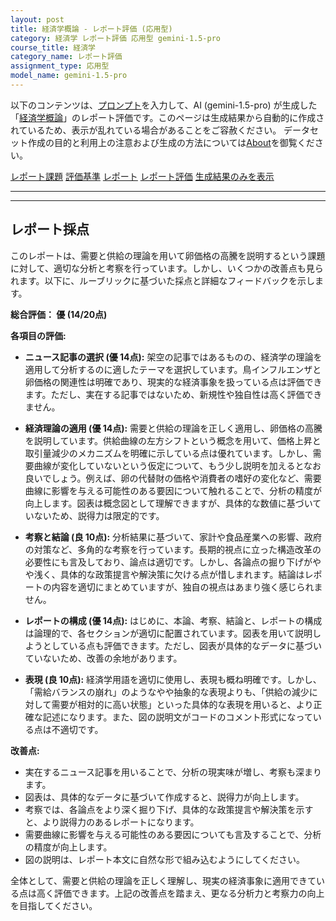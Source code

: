 ```yaml
---
layout: post
title: 経済学概論 - レポート評価 (応用型)
category: 経済学 レポート評価 応用型 gemini-1.5-pro
course_title: 経済学
category_name: レポート評価
assignment_type: 応用型
model_name: gemini-1.5-pro
---
```


以下のコンテンツは、[プロンプト](https://github.com/takedatoshiyuki/synthetic_assignments/tree/main/generated/経済学/gemini-1.5-pro/prompt_レポート評価-応用型.md)を入力して、AI (gemini-1.5-pro) が生成した「[経済学概論](/contents/経済学/)」のレポート評価です。このページは生成結果から自動的に作成されているため、表示が乱れている場合があることをご容赦ください。
データセット作成の目的と利用上の注意および生成の方法については[About](/About)を御覧ください。

[レポート課題](../レポート課題-応用型)
[評価基準](../評価基準-応用型)
[レポート](../レポート-応用型)
[レポート評価](../レポート評価-応用型)
[生成結果のみを表示](https://github.com/takedatoshiyuki/synthetic_assignments/tree/main/generated/経済学/gemini-1.5-pro/レポート評価-応用型.md)
  

***
***
  
## レポート採点

このレポートは、需要と供給の理論を用いて卵価格の高騰を説明するという課題に対して、適切な分析と考察を行っています。しかし、いくつかの改善点も見られます。以下に、ルーブリックに基づいた採点と詳細なフィードバックを示します。

**総合評価： 優 (14/20点)**

**各項目の評価:**

* **ニュース記事の選択 (優 14点):** 架空の記事ではあるものの、経済学の理論を適用して分析するのに適したテーマを選択しています。鳥インフルエンザと卵価格の関連性は明確であり、現実的な経済事象を扱っている点は評価できます。ただし、実在する記事ではないため、新規性や独自性は高く評価できません。

* **経済理論の適用 (優 14点):** 需要と供給の理論を正しく適用し、卵価格の高騰を説明しています。供給曲線の左方シフトという概念を用いて、価格上昇と取引量減少のメカニズムを明確に示している点は優れています。しかし、需要曲線が変化していないという仮定について、もう少し説明を加えるとなお良いでしょう。例えば、卵の代替財の価格や消費者の嗜好の変化など、需要曲線に影響を与える可能性のある要因について触れることで、分析の精度が向上します。図表は概念図として理解できますが、具体的な数値に基づいていないため、説得力は限定的です。

* **考察と結論 (良 10点):** 分析結果に基づいて、家計や食品産業への影響、政府の対策など、多角的な考察を行っています。長期的視点に立った構造改革の必要性にも言及しており、論点は適切です。しかし、各論点の掘り下げがやや浅く、具体的な政策提言や解決策に欠ける点が惜しまれます。結論はレポートの内容を適切にまとめていますが、独自の視点はあまり強く感じられません。

* **レポートの構成 (優 14点):** はじめに、本論、考察、結論と、レポートの構成は論理的で、各セクションが適切に配置されています。図表を用いて説明しようとしている点も評価できます。ただし、図表が具体的なデータに基づいていないため、改善の余地があります。

* **表現 (良 10点):** 経済学用語を適切に使用し、表現も概ね明確です。しかし、「需給バランスの崩れ」のようなやや抽象的な表現よりも、「供給の減少に対して需要が相対的に高い状態」といった具体的な表現を用いると、より正確な記述になります。また、図の説明文がコードのコメント形式になっている点は不適切です。


**改善点:**

* 実在するニュース記事を用いることで、分析の現実味が増し、考察も深まります。
* 図表は、具体的なデータに基づいて作成すると、説得力が向上します。
* 考察では、各論点をより深く掘り下げ、具体的な政策提言や解決策を示すと、より説得力のあるレポートになります。
* 需要曲線に影響を与える可能性のある要因についても言及することで、分析の精度が向上します。
* 図の説明は、レポート本文に自然な形で組み込むようにしてください。


全体として、需要と供給の理論を正しく理解し、現実の経済事象に適用できている点は高く評価できます。上記の改善点を踏まえ、更なる分析力と考察力の向上を目指してください。

